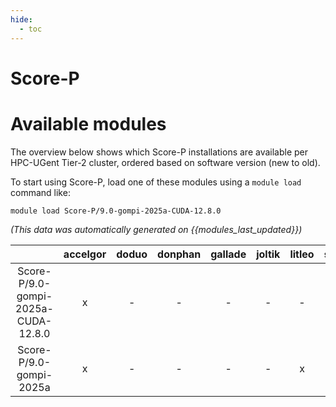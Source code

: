 ```yaml
---
hide:
  - toc
---
```


Score-P
=======

# Available modules


The overview below shows which Score-P installations are available per HPC-UGent Tier-2 cluster, ordered based on software version (new to old).

To start using Score-P, load one of these modules using a `module load` command like:

```shell
module load Score-P/9.0-gompi-2025a-CUDA-12.8.0
```

*(This data was automatically generated on {{modules_last_updated}})*

| |accelgor|doduo|donphan|gallade|joltik|litleo|shinx|
| :---: | :---: | :---: | :---: | :---: | :---: | :---: | :---: |
|Score-P/9.0-gompi-2025a-CUDA-12.8.0|x|-|-|-|-|-|-|
|Score-P/9.0-gompi-2025a|x|-|-|-|-|x|x|

